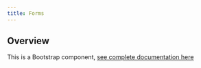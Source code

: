 ```yaml
---
title: Forms
---
```

## Overview

This is a Bootstrap component, [see complete documentation
here](http://v4-alpha.getbootstrap.com/components/forms/)
